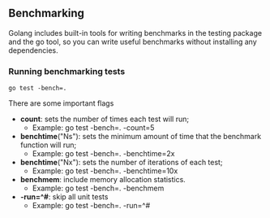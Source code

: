 ## Benchmarking

Golang includes built-in tools for writing benchmarks in the testing package and the go tool, so you can write useful benchmarks without installing any dependencies.


### Running benchmarking tests
```
go test -bench=.
```

There are some important flags
- **count**: sets the number of times each test will run;
    - Example: go test -bench=. -count=5
- **benchtime**("Ns"): sets the minimum amount of time that the benchmark function will run;
    - Example: go test -bench=. -benchtime=2x
- **benchtime**("Nx"): sets the number of iterations of each test;
    - Example: go test -bench=. -benchtime=10x
- **benchmem**: include memory allocation statistics.
    - Example: go test -bench=. -benchmem
- **-run=^#**: skip all unit tests
    - Example: go test -bench=. -run=^#